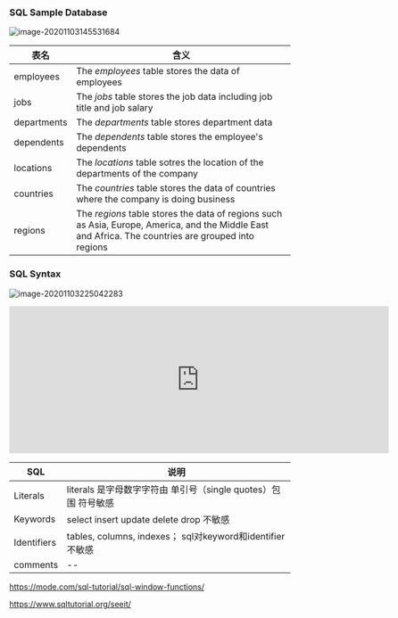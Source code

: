 ### SQL Sample Database





![image-20201103145531684](https://tva1.sinaimg.cn/large/0081Kckwgy1gkbzp4by6nj311e0u0jvw.jpg)



| 表名        | 含义                                                         |
| ----------- | ------------------------------------------------------------ |
| employees   | The *employees* table stores the data of employees           |
| jobs        | The *jobs* table stores the job data including job title and job salary |
| departments | The *departments* table stores department data               |
| dependents  | The *dependents* table stores the employee's dependents      |
| locations   | The *locations* table sotres the location of the departments of the company |
| countries   | The *countries* table stores the data of countries where the company is doing business |
| regions     | The *regions* table stores the data of regions such as Asia, Europe, America, and the Middle East and Africa. The countries are grouped into regions |



### SQL Syntax





![image-20201103225042283](https://tva1.sinaimg.cn/large/0081Kckwgy1gkcdfhrr2hj31de0ho7c1.jpg)

<iframe   src="https://carbon.now.sh/embed?bg=rgba%28171%2C+184%2C+195%2C+1%29&t=seti&wt=none&l=auto&ds=false&dsyoff=20px&dsblur=68px&wc=false&wa=false&pv=56px&ph=56px&ln=false&fl=1&fm=Hack&fs=14px&lh=133%25&si=false&es=2x&wm=false&code=SELECT%2520%250A%2509first_name%250AFROM%2520%250A%2509employees%250AWHERE%250A%2509YEAR%28hire_date%29%2520%253D%25202000"   style="width: 680px; height: 264px; border:0; transform: scale(1); overflow:hidden;"   sandbox="allow-scripts allow-same-origin"> </iframe>

| SQL         | 说明                                                         |
| ----------- | ------------------------------------------------------------ |
| Literals    | literals 是字母数字字符由 单引号（single quotes）包围 符号敏感 |
| Keywords    | select insert update delete drop  不敏感                     |
| Identifiers | tables, columns, indexes； sql对keyword和identifier不敏感    |
| comments    | --                                                           |















https://mode.com/sql-tutorial/sql-window-functions/



https://www.sqltutorial.org/seeit/